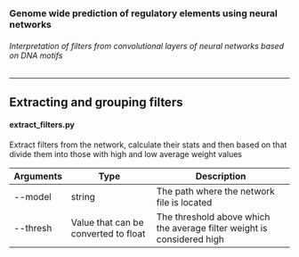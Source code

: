 ### Genome wide prediction of regulatory elements using neural networks
###### Interpretation of filters from convolutional layers of neural networks based on DNA motifs
--------------------------------------------------------------------------------
## Extracting and grouping filters

<a name="extract_filters.py"/>
<h4 href = "scripts/extract_filters.py"> extract_filters.py</h4>

Extract filters from the network, calculate their stats and then based on that divide them into those with high and low average weight values

| Arguments | Type | Description |
| --- | --- | --- |
| --model | string | The path where the network file is located |
| --thresh | Value that can be converted to float | The threshold above which the average filter weight is considered high |
